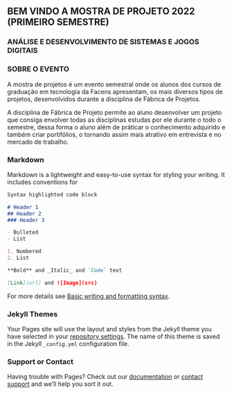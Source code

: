 ## BEM VINDO A MOSTRA DE PROJETO 2022 (PRIMEIRO SEMESTRE)
### ANÁLISE E DESENVOLVIMENTO DE SISTEMAS E JOGOS DIGITAIS

### SOBRE O EVENTO
A mostra de projetos é um evento semestral onde os alunos dos cursos de graduação em tecnologia da Facens apresentam, os mais diversos tipos de projetos, desenvolvidos durante a disciplina de Fábrica de Projetos.

A disciplina de Fábrica de Projeto permite ao aluno desenvolver um projeto que consiga envolver todas as disciplinas estudas por ele durante o todo o semestre, dessa forma o aluno além de práticar o conhecimento adquirido e também criar portifólios, o tornando assim mais atrativo em entrevista e no mercado de trabalho.

### Markdown

Markdown is a lightweight and easy-to-use syntax for styling your writing. It includes conventions for

```markdown
Syntax highlighted code block

# Header 1
## Header 2
### Header 3

- Bulleted
- List

1. Numbered
2. List

**Bold** and _Italic_ and `Code` text

[Link](url) and ![Image](src)
```

For more details see [Basic writing and formatting syntax](https://docs.github.com/en/github/writing-on-github/getting-started-with-writing-and-formatting-on-github/basic-writing-and-formatting-syntax).

### Jekyll Themes

Your Pages site will use the layout and styles from the Jekyll theme you have selected in your [repository settings](https://github.com/msc-ohata/mostra_de_projetos_2022_1/settings/pages). The name of this theme is saved in the Jekyll `_config.yml` configuration file.

### Support or Contact

Having trouble with Pages? Check out our [documentation](https://docs.github.com/categories/github-pages-basics/) or [contact support](https://support.github.com/contact) and we’ll help you sort it out.
